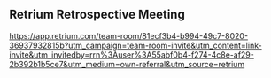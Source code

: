 ## Retrium Retrospective Meeting

https://app.retrium.com/team-room/81ecf3b4-b994-49c7-8020-36937932815b?utm_campaign=team-room-invite&utm_content=link-invite&utm_invitedby=rrn%3Auser%3A55abf0b4-f274-4c8e-af29-2b392b1b5ce7&utm_medium=own-referral&utm_source=retrium

